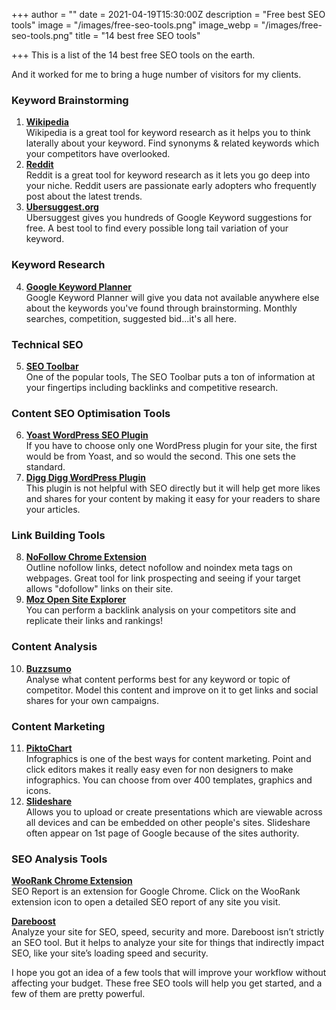 +++
author = ""
date = 2021-04-19T15:30:00Z
description = "Free best SEO tools"
image = "/images/free-seo-tools.png"
image_webp = "/images/free-seo-tools.png"
title = "14 best free SEO tools"

+++
This is a list of the 14 best free SEO tools on the earth.

And it worked for me to bring a huge number of visitors for my clients.

### Keyword Brainstorming

1. [**Wikipedia**](http://www.wikipedia.org)  
   Wikipedia is a great tool for keyword research as it helps you to think laterally about your keyword. Find synonyms & related keywords which your competitors have overlooked.
2. [**Reddit**](http://www.reddit.com/)  
   Reddit is a great tool for keyword research as it lets you go deep into your niche. Reddit users are passionate early adopters who frequently post about the latest trends.
3. [**Ubersuggest.org**](http://ubersuggest.org)  
   Ubersuggest gives you hundreds of Google Keyword suggestions for free. A best tool to find every possible long tail variation of your keyword.

### Keyword Research

4. [**Google Keyword Planner**](http://adwords.google.com/keywordplanner)  
   Google Keyword Planner will give you data not available anywhere else about the keywords you've found through brainstorming. Monthly searches, competition, suggested bid...it's all here.

### Technical SEO

5. [**SEO Toolbar**](http://moz.com/tools/seo-toolbar)  
   One of the popular tools, The SEO Toolbar puts a ton of information at your fingertips including backlinks and competitive research.

### Content SEO Optimisation Tools

6. [**Yoast WordPress SEO Plugin**](http://yoast.com/wordpress/seo/)  
   If you have to choose only one WordPress plugin for your site, the first would be from Yoast, and so would the second. This one sets the standard.
7. [**Digg Digg WordPress Plugin**](http://bufferapp.com/diggdigg)  
   This plugin is not helpful with SEO directly but it will help get more likes and shares for your content by making it easy for your readers to share your articles.

### Link Building Tools

8. [**NoFollow Chrome Extension**](https://chrome.google.com/webstore/detail/nofollow/dfogidghaigoomjdeacndafapdijmiid?hl=en)  
   Outline nofollow links, detect nofollow and noindex meta tags on webpages. Great tool for link prospecting and seeing if your target allows "dofollow" links on their site.
9. [**Moz Open Site Explorer**](https://moz.com/link-explorer)  
   You can perform a backlink analysis on your competitors site and replicate their links and rankings!

### Content Analysis

10. [**Buzzsumo**](http://buzzsumo.com/)  
    Analyse what content performs best for any keyword or topic of competitor. Model this content and improve on it to get links and social shares for your own campaigns.

### Content Marketing

11. [**PiktoChart**](http://piktochart.com/)  
    Infographics is one of the best ways for content marketing. Point and click editors makes it really easy even for non designers to make infographics. You can choose from over 400 templates, graphics and icons.
12. [**Slideshare**](http://www.slideshare.net/)  
    Allows you to upload or create presentations which are viewable across all devices and can be embedded on other people's sites. Slideshare often appear on 1st page of Google because of the sites authority.

### SEO Analysis Tools

[**WooRank Chrome Extension**](https://chrome.google.com/webstore/detail/seo-analysis-website-revi/hlngmmdolgbdnnimbmblfhhndibdipaf?hl=en)  
SEO Report is an extension for Google Chrome. Click on the WooRank extension icon to open a detailed SEO report of any site you visit.

[**Dareboost**](https://www.dareboost.com/)  
Analyze your site for SEO, speed, security and more. Dareboost isn’t strictly an SEO tool. But it helps to analyze your site for things that indirectly impact SEO, like your site’s loading speed and security.

I hope you got an idea of a few tools that will improve your workflow without affecting your budget. These free SEO tools will help you get started, and a few of them are pretty powerful.